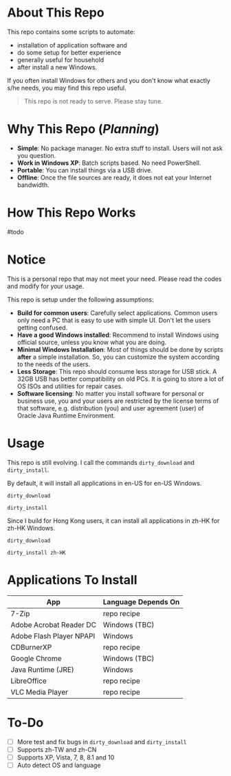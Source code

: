 # About This Repo

This repo contains some scripts to automate:

- installation of application software and
- do some setup for better experience
- generally useful for household
- after install a new Windows.

If you often install Windows for others and you don't know what exactly s/he needs, you may find this repo useful.

> This repo is not ready to serve. Please stay tune.

# Why This Repo (*Planning*)

- **Simple**: No package manager. No extra stuff to install. Users will not ask you question.
- **Work in Windows XP**: Batch scripts based. No need PowerShell.
- **Portable**: You can install things via a USB drive.
- **Offline**: Once the file sources are ready, it does not eat your Internet bandwidth.

# How This Repo Works

\#todo


# Notice

This is a personal repo that may not meet your need. Please read the codes and modify for your usage.

This repo is setup under the following assumptions:

- **Build for common users**: Carefully select applications. Common users only need a PC that is easy to use with simple UI. Don't let the users getting confused.
- **Have a good Windows installed**: Recommend to install Windows using official source, unless you know what you are doing.
- **Minimal Windows Installation**: Most of things should be done by scripts **after** a simple installation. So, you can customize the system according to the needs of the users.
- **Less Storage**: This repo should consume less storage for USB stick. A 32GB USB has better compatibility on old PCs. It is going to store a lot of OS ISOs and utilities for repair cases.
- **Software licensing**: No matter you install software for personal or business use, you and your users are restricted by the license terms of that software, e.g. distribution (you) and user agreement (user) of Oracle Java Runtime Environment.

# Usage

This repo is still evolving. I call the commands `dirty_download` and `dirty_install`.

By default, it will install all applications in en-US for en-US Windows.

```batch
dirty_download

dirty_install
```

Since I build for Hong Kong users, it can install all applications in zh-HK for zh-HK Windows.

```batch
dirty_download

dirty_install zh-HK
```

# Applications To Install

| App | Language Depends On |
| --- | ------------------- |
| 7-Zip                    | repo recipe |
| Adobe Acrobat Reader DC  | Windows (TBC) |
| Adobe Flash Player NPAPI | Windows |
| CDBurnerXP               | repo recipe |
| Google Chrome            | Windows (TBC) |
| Java Runtime (JRE)       | Windows |
| LibreOffice              | repo recipe |
| VLC Media Player         | repo recipe |

# To-Do

- [ ] More test and fix bugs in `dirty_download` and `dirty_install`
- [ ] Supports zh-TW and zh-CN
- [ ] Supports XP, Vista, 7, 8, 8.1 and 10
- [ ] Auto detect OS and language
